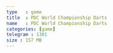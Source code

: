 ```yaml
---
type   : game
title  : PDC World Championship Darts
name   : PDC World Championship Darts
categories: [game]
telegram : 1301
size : 157 MB
---
```



